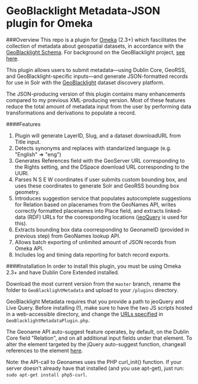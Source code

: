 # GeoBlacklight Metadata-JSON plugin for Omeka

###Overview
This repo is a plugin for [Omeka](http://omeka.org/) (2.3+) which fascilitates the collection of metadata about geospatial datasets, in accordance with the [GeoBlacklight Schema](https://github.com/geoblacklight/geoblacklight-schema). For background on the GeoBlacklight project, [see here](http://journal.code4lib.org/articles/9710).

This plugin allows users to submit metadata––using Dublin Core, GeoRSS, and GeoBlacklight-specific inputs––and generate JSON-formatted records for use in Solr with the [GeoBlacklight](http://geoblacklight.org/) dataset discovery platform.

The JSON-producing version of this plugin contains many enhancements compared to my previous XML-producing version. Most of these features reduce the total amount of metadata input from the user by performing data transformations and derivations to populate a record.

####Features

1. Plugin will generate LayerID, Slug, and a dataset downloadURL from Title input.
2. Detects synonyms and replaces with standarized language (e.g. "English" => "eng")
3. Generates References field with the GeoServer URL corresponding to the Rights setting, and the DSpace download URL corresponding to the UURI.
4. Parses N S E W coordinates if user submits custom bounding box, and uses these coordinates to generate Solr and GeoRSS bounding box geometry.
5. Introduces suggestion service that populates autocomplete suggestions for Relation based on placenames from the GeoNames API, writes correctly formatted placenames into Place field, and extracts linked-data (RDF) URLs for the cooresponding locations ([jeoQuery](http://tompi.github.io/jeoquery/) is used for this).
6. Extracts bounding box data coorresponding to GeonameID (provided in previous step) from GeoNames lookup API.
7. Allows batch exporting of unlimited amount of JSON records from Omeka API.
8. Includes  log and timing data reporting for batch record exports.

####Installation
In order to install this plugin, you must be using Omeka 2.3+ and have Dublin Core Extended installed.

Download the most current version from the `master` branch, rename the folder to 
`GeoBlacklightMetadata` and upload to your `/plugins` directory.

GeoBlacklight Metadata requires that you provide a path to jeoQuery and Live Query. Before installing (!), make sure to have the two JS scripts hosted in a web-accessible directory, and change the [URLs specified](https://github.com/sgbalogh/omeka_GeoBlacklightMetadata-JSON/blob/master/GeoBlacklightMetadataPlugin.php#L80&#L81) in `GeoBlacklightMetadataPlugin.php`.

The Geoname API auto-suggest feature operates, by default, on the Dublin Core field "Relation", and on all additional input fields under that element. To alter the element targeted by the jQuery auto-suggest function, changeall references to the element [here](https://github.com/sgbalogh/omeka_GeoBlacklightMetadata-JSON/blob/master/GeoBlacklightMetadataPlugin.php#L90-L112). 

Note: the API-call to Geonames uses the PHP curl_init() function. If your server doesn't already have that installed (and you use apt-get), just run: `sudo apt-get install php5-curl`.


